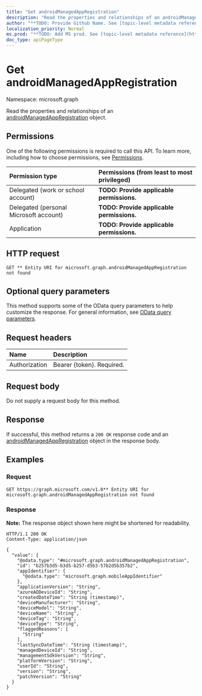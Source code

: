 ```yaml
---
title: "Get androidManagedAppRegistration"
description: "Read the properties and relationships of an androidManagedAppRegistration object."
author: "**TODO: Provide Github Name. See [topic-level metadata reference](https://msgo.azurewebsites.net/add/document/guidelines/metadata.html#topic-level-metadata)**"
localization_priority: Normal
ms.prod: "**TODO: Add MS prod. See [topic-level metadata reference](https://msgo.azurewebsites.net/add/document/guidelines/metadata.html#topic-level-metadata)**"
doc_type: apiPageType
---
```


# Get androidManagedAppRegistration
Namespace: microsoft.graph



Read the properties and relationships of an [androidManagedAppRegistration](../resources/androidmanagedappregistration.md) object.

## Permissions
One of the following permissions is required to call this API. To learn more, including how to choose permissions, see [Permissions](/graph/permissions-reference).

|Permission type|Permissions (from least to most privileged)|
|:---|:---|
|Delegated (work or school account)|**TODO: Provide applicable permissions.**|
|Delegated (personal Microsoft account)|**TODO: Provide applicable permissions.**|
|Application|**TODO: Provide applicable permissions.**|

## HTTP request

<!-- {
  "blockType": "ignored"
}
-->
``` http
GET ** Entity URI for microsoft.graph.androidManagedAppRegistration not found
```

## Optional query parameters
This method supports some of the OData query parameters to help customize the response. For general information, see [OData query parameters](/graph/query-parameters).

## Request headers
|Name|Description|
|:---|:---|
|Authorization|Bearer {token}. Required.|

## Request body
Do not supply a request body for this method.

## Response

If successful, this method returns a `200 OK` response code and an [androidManagedAppRegistration](../resources/androidmanagedappregistration.md) object in the response body.

## Examples

### Request
<!-- {
  "blockType": "request",
  "name": "get_androidmanagedappregistration"
}
-->
``` http
GET https://graph.microsoft.com/v1.0** Entity URI for microsoft.graph.androidManagedAppRegistration not found
```


### Response
**Note:** The response object shown here might be shortened for readability.
<!-- {
  "blockType": "response",
  "truncated": true,
  "@odata.type": "microsoft.graph.androidManagedAppRegistration"
}
-->
``` http
HTTP/1.1 200 OK
Content-Type: application/json

{
  "value": {
    "@odata.type": "#microsoft.graph.androidManagedAppRegistration",
    "id": "b257b3d5-b3d5-b257-d5b3-57b2d5b357b2",
    "appIdentifier": {
      "@odata.type": "microsoft.graph.mobileAppIdentifier"
    },
    "applicationVersion": "String",
    "azureADDeviceId": "String",
    "createdDateTime": "String (timestamp)",
    "deviceManufacturer": "String",
    "deviceModel": "String",
    "deviceName": "String",
    "deviceTag": "String",
    "deviceType": "String",
    "flaggedReasons": [
      "String"
    ],
    "lastSyncDateTime": "String (timestamp)",
    "managedDeviceId": "String",
    "managementSdkVersion": "String",
    "platformVersion": "String",
    "userId": "String",
    "version": "String",
    "patchVersion": "String"
  }
}
```


